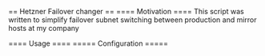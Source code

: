 == Hetzner Failover changer ==
==== Motivation ====
This script was written to simplify failover subnet switching between
production and mirror hosts at my company

==== Usage ====
===== Configuration =====


